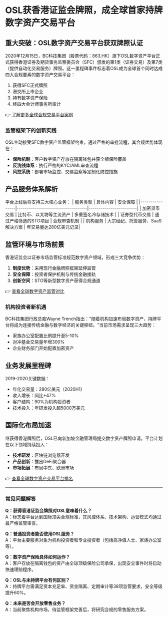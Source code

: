 # OSL获香港证监会牌照，成全球首家持牌数字资产交易平台

## 重大突破：OSL数字资产交易平台获双牌照认证

2020年12月15日，BC科技集团（股票代码：863.HK）旗下OSL数字资产平台正式获得香港证券及期货事务监察委员会（SFC）颁发的第1类（证券交易）及第7类（提供自动化交易服务）牌照。这一里程碑事件标志着OSL成为全球首个同时达成四大合规要素的数字资产交易平台：

1. 获得SFC正式牌照
2. 港交所上市企业
3. 持有数字资产保险
4. 经四大会计师事务所审计

👉 [了解更多全球合规交易平台案例](https://bit.ly/okx_welcome)

### 监管框架下的创新实践

OSL主动接受SFC数字资产监管框架约束，通过严格的审批流程，其合规优势体现在：
- **保险机制**：客户数字资产存放在隔离钱包并获全额保险覆盖
- **反洗钱体系**：执行严格的KYC/AML审查流程
- **风控系统**：部署市场监控、交易监察等定制化防控措施

## 产品服务体系解析

平台上线后将支持三大核心业务：
| 服务类型       | 具体内容                          | 安全保障               |
|----------------|-----------------------------------|------------------------|
| 加密货币交易   | 比特币、以太坊等主流资产          | 多重签名冷存储技术     |
| 证券型代币交易 | 通过严格筛选的STO项目             | 合规审查机制           |
| 机构服务       | 大宗经纪、托管服务、SaaS解决方案  | 年交易量达280亿美元记录|

## 监管环境与市场前景

香港证监会以证券市场监管标准规范数字资产领域，形成三大竞争优势：
1. **制度优势**：采用现行金融牌照框架延伸监管
2. **安全保障**：投资者保护机制与传统金融接轨
3. **创新空间**：STO等新型数字资产获得合规通道

👉 [查看全球数字资产监管对比](https://bit.ly/okx_welcome)

### 机构投资者新机遇

BC科技集团行政总裁Wayne Trench指出："随着机构加速布局数字资产，持牌平台将成为连接传统金融与数字经济的关键枢纽。"当前市场需求呈现三大趋势：

- 家族办公室配置比例提升至5-10%
- 对冲基金交易量年增300%
- 企业财务部门开始配置加密资产

## 业务发展里程碑

2019-2020关键数据：
- 年化交易量：280亿美元（2020H1）
- 收入增长：同比+47%
- 客户结构：90%为机构投资者
- 技术投入：年研发投入超5000万美元

## 国际化布局加速

继获得香港牌照后，OSL已向新加坡金融管理局提交数字资产牌照申请。平台计划在以下领域持续投入：
- **技术研发**：区块链浏览器开发
- **产品创新**：推出DeFi聚合器
- **市场拓展**：布局中东、欧洲市场

👉 [查看全球数字资产交易平台排名](https://bit.ly/okx_welcome)

---

### 常见问题解答

**Q：获得香港证监会牌照对OSL意味着什么？**  
A：标志着平台达到国际顶尖合规标准，其风控体系、技术架构、运营模式均通过最严格监管审查。

**Q：普通投资者能否使用OSL服务？**  
A：平台主要服务对象为机构投资者和专业投资者（包括高净值人士、家族办公室等）。

**Q：数字资产保险具体如何运作？**  
A：客户存放在隔离钱包的资产由全球顶级保险公司承保，出现安全事件时将启动快速理赔程序。

**Q：OSL与未持牌平台有何区别？**  
A：持牌平台需满足资本充足率、资金隔离、定期审计等38项监管要求，安全等级提升60%。

**Q：未来是否会开放零售业务？**  
A：当前聚焦机构市场，待监管框架完善后，将研究合规的零售服务方案。